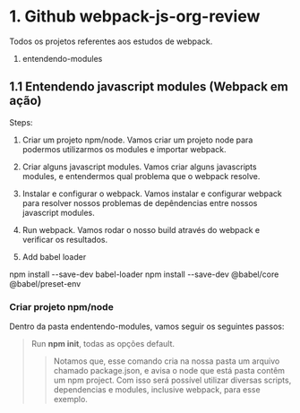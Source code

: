 # 1. Github webpack-js-org-review

Todos os projetos referentes aos estudos de webpack.

1. entendendo-modules

## 1.1 Entendendo javascript modules (Webpack em ação)

Steps:

1. Criar um projeto npm/node.
   Vamos criar um projeto node para podermos utilizarmos os modules e importar webpack.

2. Criar alguns javascript modules.
   Vamos criar alguns javascripts modules, e entendermos qual problema que o webpack resolve.

3. Instalar e configurar o webpack.
   Vamos instalar e configurar webpack para resolver nossos problemas de depêndencias entre nossos javascript modules.

4. Run webpack.
   Vamos rodar o nosso build através do webpack e verificar os resultados.

5. Add babel loader

npm install --save-dev babel-loader
npm install --save-dev @babel/core @babel/preset-env

### Criar projeto npm/node

Dentro da pasta endentendo-modules, vamos seguir os seguintes passos:

> Run **npm init**, todas as opções default.
>
> > Notamos que, esse comando cria na nossa pasta um arquivo chamado package.json, e avisa o node que está pasta contêm um npm project.
> > Com isso será possível utilizar diversas scripts, dependencias e modules, inclusive webpack, para esse exemplo.
